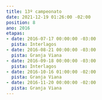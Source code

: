 ```yaml
---
title: 13º campeonato
date: 2021-12-19 01:26:00 -02:00
position: 8
ano: 2016
etapas:
- date: 2016-07-17 00:00:00 -03:00
  pista: Interlagos
- date: 2016-08-21 00:00:00 -03:00
  pista: Granja Viana
- date: 2016-09-18 00:00:00 -03:00
  pista: Interlagos
- date: 2016-10-16 01:00:00 -02:00
  pista: Granja Viana
- date: 2016-11-20 00:00:00 -02:00
  pista: Granja Viana
---
```


